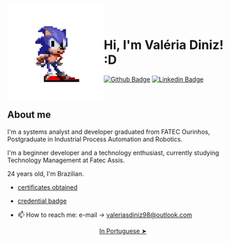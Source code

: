 <p>
 <p>
    <img src="./github/sonic.gif" width="220px" align="left"> 
    
    
  <br></br>
    
  # Hi, I'm Valéria Diniz! :D
  
  [![Github Badge](https://img.shields.io/badge/-Github-000?style=flat-square&logo=Github&logoColor=white&link=https://github.com/valeriadiniz)](https://github.com/valeriadiniz)
  [![Linkedin Badge](https://img.shields.io/badge/-LinkedIn-blue?style=flat-square&logo=Linkedin&logoColor=white&link=https://www.linkedin.com/in/val%C3%A9ria-diniz-3a24741a4/)](https://www.linkedin.com/in/val%C3%A9ria-d-3a24741a4/?profileId=ACoAAC_ERCoB_3TNS7P9E07e6BzOYuR1B1gZtTc) 
  
  <br>
  
  ## About me
  I'm a systems analyst and developer graduated from FATEC Ourinhos, Postgraduate in Industrial Process Automation and Robotics.
  
  I'm a beginner developer and a technology enthusiast, currently studying Technology Management at Fatec Assis. 
  
  24 years old, I'm Brazilian. 
  
  
  
  - [certificates obtained](https://drive.google.com/drive/folders/1aaLcMPEGfS-cl6MgauJlntreBsLSG1Nx) 
  - [credential badge](https://www.credly.com/users/valeria-diniz/badges) 
  - 📫 How to reach me: e-mail -> valeriasdiniz98@outlook.com
  
     
    <p align="center"><a href="./README.md">In Portuguese ➤</a></p>
    
 
 
 
</p>

  
     
  
  </p>

 
 


